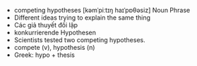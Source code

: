 - competing hypotheses [kəmˈpiːtɪŋ haɪˈpɒθəsiz] Noun Phrase  
- Different ideas trying to explain the same thing  
- Các giả thuyết đối lập  
- konkurrierende Hypothesen  
- Scientists tested two competing hypotheses.  
- compete (v), hypothesis (n)  
- Greek: hypo + thesis